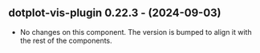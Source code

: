   ## dotplot-vis-plugin 0.22.3 - (2024-09-03)
  
  * No changes on this component. The version is bumped to align it
    with the rest of the components.
